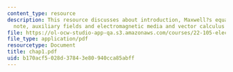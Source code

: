 ```yaml
---
content_type: resource
description: This resource discusses about introduction, Maxwell?s equations, historical
  note, auxiliary fields and electromagnetic media and vector calculus and notation.
file: https://ol-ocw-studio-app-qa.s3.amazonaws.com/courses/22-105-electromagnetic-interactions-fall-2005/b170acf5028d37843e80940cca85abff_chap1.pdf
file_type: application/pdf
resourcetype: Document
title: chap1.pdf
uid: b170acf5-028d-3784-3e80-940cca85abff
---
```

